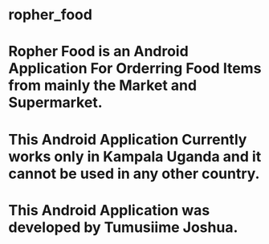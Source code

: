 # ropher_food
# Ropher Food is an Android Application For Orderring Food Items from mainly the Market and Supermarket.
# This Android Application Currently works only in Kampala Uganda and it cannot be used in any other country.
# This Android Application was developed by Tumusiime Joshua.
